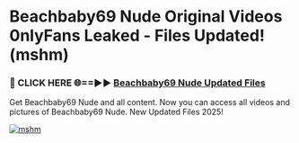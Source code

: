 # Beachbaby69 Nude Original Videos 0nlyFans Leaked - Files Updated! (mshm)

<h3>🔴 CLICK HERE 🌐==►► <a href="https://tinyurl.com/5h6xmrr3" rel="nofollow">Beachbaby69 Nude Updated Files</a></h3>

Get Beachbaby69 Nude and all content. Now you can access all videos and pictures of Beachbaby69 Nude. New Updated Files 2025!

[![mshm](https://i.imgur.com/KVD873Z.gif)](https://tinyurl.com/5h6xmrr3)
